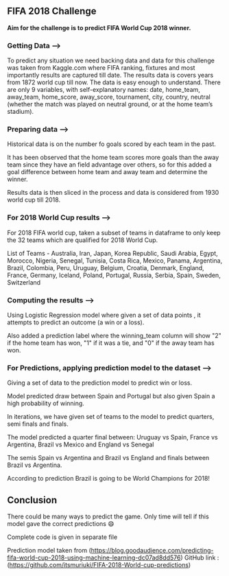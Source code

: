 ## FIFA 2018 Challenge

**Aim for the challenge is to predict FIFA World Cup 2018 winner.**

### Getting Data --> 

To predict any situation we need backing data and data for this challenge was taken from Kaggle.com where FIFA ranking, fixtures and most importantly results are captured till date.
The results data is covers years from 1872 world cup till now.
The data is easy enough to understand. There are only 9 variables, with self-explanatory names: date, home_team, away_team, home_score, away_score, tournament, city, country, neutral (whether the match was played on neutral ground, or at the home team’s stadium).

### Preparing data --> 

Historical data is on the number fo goals scored by each team in the past.

It has been observed that the home team scores more goals than the away team since they have an field advantage over others, so for this added a goal difference between home team and away team and determine the winner.

Results data is then sliced in the process and data is considered from 1930 world cup till 2018.

### For 2018 World Cup results -->
For 2018 FIFA world cup, taken a subset of teams in dataframe to only keep the 32 teams which are qualified for 2018 World Cup.

List of Teams - 
Australia, Iran, Japan, Korea Republic, Saudi Arabia, Egypt, Morocco, Nigeria, Senegal, Tunisia, Costa Rica, Mexico, 
Panama, Argentina, Brazil, Colombia, Peru, Uruguay, Belgium, Croatia, Denmark, England, France, Germany, Iceland, Poland, Portugal, Russia, Serbia, Spain, Sweden, Switzerland
            
### Computing the results --> 
Using Logistic Regression model where given a set of data points , it attempts to predict an outcome (a win or a loss).

Also added a prediction label where the winning_team column will show "2" if the home team has won, "1" if it was a tie, and "0" if the away team has won.

### For Predictions, applying prediction model to the dataset -->

Giving a set of data to the prediction model to predict win or loss.

Model predicted  draw between Spain and Portugal but also given Spain a high probability of winning. 

In iterations, we have given set of teams to the model to predict quarters, semi finals and finals.

The model predicted a quarter final between: Uruguay vs Spain, France vs Argentina, Brazil vs Mexico and England vs Senegal

The semis Spain vs Argentina and Brazil vs England and finals between Brazil vs Argentina.

According to prediction Brazil is going to be World Champions for 2018!

## Conclusion 

There could be many ways to predict the game. Only time will tell if this model gave the correct predictions :smile:

Complete code is given in separate file 

Prediction model taken from (https://blog.goodaudience.com/predicting-fifa-world-cup-2018-using-machine-learning-dc07ad8dd576)
GitHub link : (https://github.com/itsmuriuki/FIFA-2018-World-cup-predictions)
    
